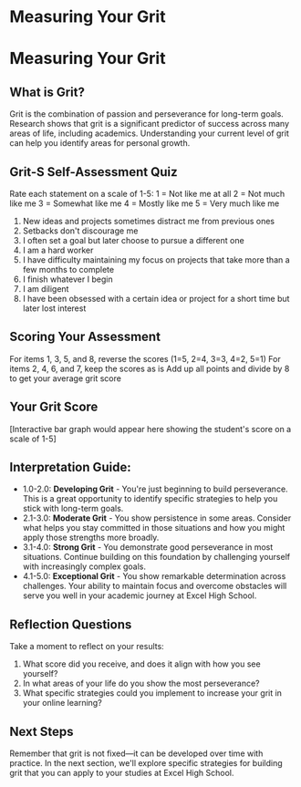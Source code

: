 

# Measuring Your Grit

# Measuring Your Grit

## What is Grit?
Grit is the combination of passion and perseverance for long-term goals. Research shows that grit is a significant predictor of success across many areas of life, including academics. Understanding your current level of grit can help you identify areas for personal growth.

## Grit-S Self-Assessment Quiz

Rate each statement on a scale of 1-5:
1 = Not like me at all
2 = Not much like me
3 = Somewhat like me
4 = Mostly like me
5 = Very much like me

1. New ideas and projects sometimes distract me from previous ones
2. Setbacks don't discourage me
3. I often set a goal but later choose to pursue a different one
4. I am a hard worker
5. I have difficulty maintaining my focus on projects that take more than a few months to complete
6. I finish whatever I begin
7. I am diligent
8. I have been obsessed with a certain idea or project for a short time but later lost interest

## Scoring Your Assessment
For items 1, 3, 5, and 8, reverse the scores (1=5, 2=4, 3=3, 4=2, 5=1)
For items 2, 4, 6, and 7, keep the scores as is
Add up all points and divide by 8 to get your average grit score

## Your Grit Score

[Interactive bar graph would appear here showing the student's score on a scale of 1-5]

## Interpretation Guide:
- 1.0-2.0: **Developing Grit** - You're just beginning to build perseverance. This is a great opportunity to identify specific strategies to help you stick with long-term goals.
- 2.1-3.0: **Moderate Grit** - You show persistence in some areas. Consider what helps you stay committed in those situations and how you might apply those strengths more broadly.
- 3.1-4.0: **Strong Grit** - You demonstrate good perseverance in most situations. Continue building on this foundation by challenging yourself with increasingly complex goals.
- 4.1-5.0: **Exceptional Grit** - You show remarkable determination across challenges. Your ability to maintain focus and overcome obstacles will serve you well in your academic journey at Excel High School.

## Reflection Questions
Take a moment to reflect on your results:
1. What score did you receive, and does it align with how you see yourself?
2. In what areas of your life do you show the most perseverance?
3. What specific strategies could you implement to increase your grit in your online learning?

## Next Steps
Remember that grit is not fixed—it can be developed over time with practice. In the next section, we'll explore specific strategies for building grit that you can apply to your studies at Excel High School.